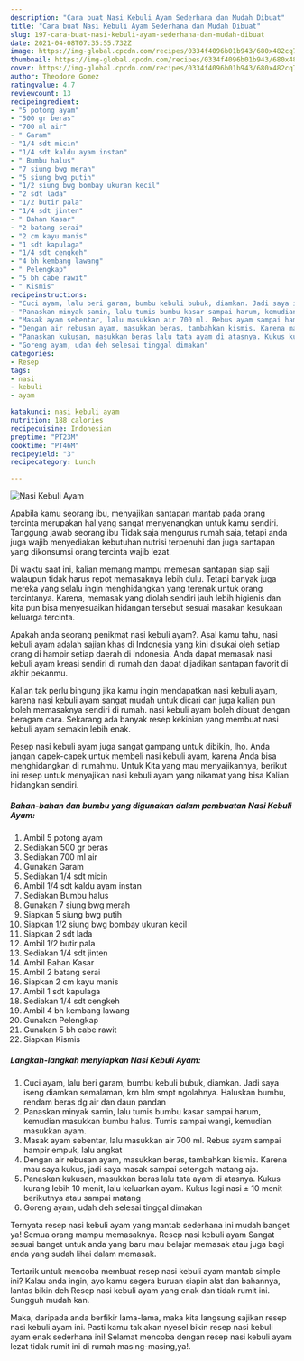 ```yaml
---
description: "Cara buat Nasi Kebuli Ayam Sederhana dan Mudah Dibuat"
title: "Cara buat Nasi Kebuli Ayam Sederhana dan Mudah Dibuat"
slug: 197-cara-buat-nasi-kebuli-ayam-sederhana-dan-mudah-dibuat
date: 2021-04-08T07:35:55.732Z
image: https://img-global.cpcdn.com/recipes/0334f4096b01b943/680x482cq70/nasi-kebuli-ayam-foto-resep-utama.jpg
thumbnail: https://img-global.cpcdn.com/recipes/0334f4096b01b943/680x482cq70/nasi-kebuli-ayam-foto-resep-utama.jpg
cover: https://img-global.cpcdn.com/recipes/0334f4096b01b943/680x482cq70/nasi-kebuli-ayam-foto-resep-utama.jpg
author: Theodore Gomez
ratingvalue: 4.7
reviewcount: 13
recipeingredient:
- "5 potong ayam"
- "500 gr beras"
- "700 ml air"
- " Garam"
- "1/4 sdt micin"
- "1/4 sdt kaldu ayam instan"
- " Bumbu halus"
- "7 siung bwg merah"
- "5 siung bwg putih"
- "1/2 siung bwg bombay ukuran kecil"
- "2 sdt lada"
- "1/2 butir pala"
- "1/4 sdt jinten"
- " Bahan Kasar"
- "2 batang serai"
- "2 cm kayu manis"
- "1 sdt kapulaga"
- "1/4 sdt cengkeh"
- "4 bh kembang lawang"
- " Pelengkap"
- "5 bh cabe rawit"
- " Kismis"
recipeinstructions:
- "Cuci ayam, lalu beri garam, bumbu kebuli bubuk, diamkan. Jadi saya iseng diamkan semalaman, krn blm smpt ngolahnya. Haluskan bumbu, rendam beras dg air dan daun pandan"
- "Panaskan minyak samin, lalu tumis bumbu kasar sampai harum, kemudian masukkan bumbu halus. Tumis sampai wangi, kemudian masukkan ayam."
- "Masak ayam sebentar, lalu masukkan air 700 ml. Rebus ayam sampai hampir empuk, lalu angkat"
- "Dengan air rebusan ayam, masukkan beras, tambahkan kismis. Karena mau saya kukus, jadi saya masak sampai setengah matang aja."
- "Panaskan kukusan, masukkan beras lalu tata ayam di atasnya. Kukus kurang lebih 10 menit, lalu keluarkan ayam. Kukus lagi nasi ± 10 menit berikutnya atau sampai matang"
- "Goreng ayam, udah deh selesai tinggal dimakan"
categories:
- Resep
tags:
- nasi
- kebuli
- ayam

katakunci: nasi kebuli ayam 
nutrition: 188 calories
recipecuisine: Indonesian
preptime: "PT23M"
cooktime: "PT46M"
recipeyield: "3"
recipecategory: Lunch

---
```



![Nasi Kebuli Ayam](https://img-global.cpcdn.com/recipes/0334f4096b01b943/680x482cq70/nasi-kebuli-ayam-foto-resep-utama.jpg)

Apabila kamu seorang ibu, menyajikan santapan mantab pada orang tercinta merupakan hal yang sangat menyenangkan untuk kamu sendiri. Tanggung jawab seorang ibu Tidak saja mengurus rumah saja, tetapi anda juga wajib menyediakan kebutuhan nutrisi terpenuhi dan juga santapan yang dikonsumsi orang tercinta wajib lezat.

Di waktu  saat ini, kalian memang mampu memesan santapan siap saji walaupun tidak harus repot memasaknya lebih dulu. Tetapi banyak juga mereka yang selalu ingin menghidangkan yang terenak untuk orang tercintanya. Karena, memasak yang diolah sendiri jauh lebih higienis dan kita pun bisa menyesuaikan hidangan tersebut sesuai masakan kesukaan keluarga tercinta. 



Apakah anda seorang penikmat nasi kebuli ayam?. Asal kamu tahu, nasi kebuli ayam adalah sajian khas di Indonesia yang kini disukai oleh setiap orang di hampir setiap daerah di Indonesia. Anda dapat memasak nasi kebuli ayam kreasi sendiri di rumah dan dapat dijadikan santapan favorit di akhir pekanmu.

Kalian tak perlu bingung jika kamu ingin mendapatkan nasi kebuli ayam, karena nasi kebuli ayam sangat mudah untuk dicari dan juga kalian pun boleh memasaknya sendiri di rumah. nasi kebuli ayam boleh dibuat dengan beragam cara. Sekarang ada banyak resep kekinian yang membuat nasi kebuli ayam semakin lebih enak.

Resep nasi kebuli ayam juga sangat gampang untuk dibikin, lho. Anda jangan capek-capek untuk membeli nasi kebuli ayam, karena Anda bisa menghidangkan di rumahmu. Untuk Kita yang mau menyajikannya, berikut ini resep untuk menyajikan nasi kebuli ayam yang nikamat yang bisa Kalian hidangkan sendiri.

<!--inarticleads1-->

##### Bahan-bahan dan bumbu yang digunakan dalam pembuatan Nasi Kebuli Ayam:

1. Ambil 5 potong ayam
1. Sediakan 500 gr beras
1. Sediakan 700 ml air
1. Gunakan  Garam
1. Sediakan 1/4 sdt micin
1. Ambil 1/4 sdt kaldu ayam instan
1. Sediakan  Bumbu halus
1. Gunakan 7 siung bwg merah
1. Siapkan 5 siung bwg putih
1. Siapkan 1/2 siung bwg bombay ukuran kecil
1. Siapkan 2 sdt lada
1. Ambil 1/2 butir pala
1. Sediakan 1/4 sdt jinten
1. Ambil  Bahan Kasar
1. Ambil 2 batang serai
1. Siapkan 2 cm kayu manis
1. Ambil 1 sdt kapulaga
1. Sediakan 1/4 sdt cengkeh
1. Ambil 4 bh kembang lawang
1. Gunakan  Pelengkap
1. Gunakan 5 bh cabe rawit
1. Siapkan  Kismis




<!--inarticleads2-->

##### Langkah-langkah menyiapkan Nasi Kebuli Ayam:

1. Cuci ayam, lalu beri garam, bumbu kebuli bubuk, diamkan. Jadi saya iseng diamkan semalaman, krn blm smpt ngolahnya. Haluskan bumbu, rendam beras dg air dan daun pandan
1. Panaskan minyak samin, lalu tumis bumbu kasar sampai harum, kemudian masukkan bumbu halus. Tumis sampai wangi, kemudian masukkan ayam.
1. Masak ayam sebentar, lalu masukkan air 700 ml. Rebus ayam sampai hampir empuk, lalu angkat
1. Dengan air rebusan ayam, masukkan beras, tambahkan kismis. Karena mau saya kukus, jadi saya masak sampai setengah matang aja.
1. Panaskan kukusan, masukkan beras lalu tata ayam di atasnya. Kukus kurang lebih 10 menit, lalu keluarkan ayam. Kukus lagi nasi ± 10 menit berikutnya atau sampai matang
1. Goreng ayam, udah deh selesai tinggal dimakan




Ternyata resep nasi kebuli ayam yang mantab sederhana ini mudah banget ya! Semua orang mampu memasaknya. Resep nasi kebuli ayam Sangat sesuai banget untuk anda yang baru mau belajar memasak atau juga bagi anda yang sudah lihai dalam memasak.

Tertarik untuk mencoba membuat resep nasi kebuli ayam mantab simple ini? Kalau anda ingin, ayo kamu segera buruan siapin alat dan bahannya, lantas bikin deh Resep nasi kebuli ayam yang enak dan tidak rumit ini. Sungguh mudah kan. 

Maka, daripada anda berfikir lama-lama, maka kita langsung sajikan resep nasi kebuli ayam ini. Pasti kamu tak akan nyesel bikin resep nasi kebuli ayam enak sederhana ini! Selamat mencoba dengan resep nasi kebuli ayam lezat tidak rumit ini di rumah masing-masing,ya!.

